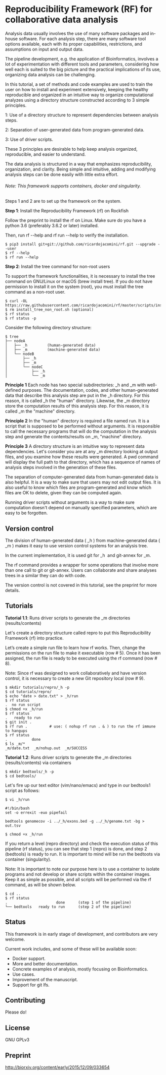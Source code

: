 # Reproducibility Framework (RF) for collaborative data analysis

Analysis data usually involves the use of many software packages and in-house software. For each analysis step, there are many software tool options available, each with its proper capabilities, restrictions, and assumptions on input and output data.

The pipeline development, e.g. the application of Bioinformatics, involves a lot of experimentation with different tools and parameters, considering how well each is suited to the big picture and the practical implications of its use, organizing data analysis can be challenging.

In this tutorial, a set of methods and code examples are used to train the user on how to install and experiment extensively, keeping the healthy reproducible and organized in an intuitive way to organize computational analyzes using a directory structure constructed according to 3 simple principles.

1: Use of a directory structure to represent dependencies between analysis steps.

2: Separation of user-generated data from program-generated data.

3: Use of driver scripts.

These 3 principles are desirable to help keep analysis organized, reproducible, and easier to understand.

The data analysis is structured in a way that emphasizes reproducibility, organization, and clarity. Being simple and intuitive, adding and modifying analysis steps can be done easily with little extra effort.

###### *Note: This framework supports containers, docker and singularity.* 

Steps 1 and 2 are to set up the framework on the system.

**Step 1**: Install the Reproducibility Framework (rf) on Rockfish

Follow the preprint to install the rf on Linux. Make sure do you have a python 3.6 (preferably 3.6.2 or later) installed. 

Then, run rf --help and rf run --help to verify the installation.
```
$ pip3 install git+git://github.com/ricardojacomini/rf.git --upgrade --user
$ rf --help
$ rf run --help
```
**Step 2**: Install the tree command for non-root users

To support the framework functionalities, it is necessary to install the tree command on GNU/Linux or macOS (brew install tree). If you do not have permission to install it on the system (root), you must install the tree command as a non-root user.

```
$ curl -OL https://raw.githubusercontent.com/ricardojacomini/rf/master/scripts/install_tree_non_root.sh
$ rm install_tree_non_root.sh (optional)
$ rf status
$ rf status -p
```

Consider the following directory structure:

```
$ tree
├── nodeA
│   ├── _h         (human-generated data)
│   ├── _m         (machine-generated data)
│   └── nodeB
│       ├── _h
│       ├── _m
│       └── nodeC
│           ├── _h
│           └── _m
```

**Principle 1**
Each node has two special subdirectories: _h and _m with well-defined purposes. The documentation, codes, and other human-generated data that describe this analysis step are put in the _h directory. For this reason, it is called _h the "human" directory. Likewise, the _m directory store the computation results of this analysis step. For this reason, it is called _m the "machine" directory.

**Principle 2**
In the "human" directory is required a file named run. It is a script that is supposed to be performed without arguments. It is responsible to call the necessary programs that will do the computation in the analysis step and generate the contents/results on _m, "machine" directory.

**Principle 3**
A directory structure is an intuitive way to represent data dependencies. Let's consider you are at any _m directory looking at output files, and you examine how these results were generated. A pwd command will display the full path to that directory, which has a sequence of names of analysis steps involved in the generation of these files.

The separation of computer-generated data from human-generated data is also helpful. It is a way to make sure that users may not edit output files. It is also useful to know which files are program-generated and know which files are OK to delete, given they can be computed again.

Running driver scripts without arguments is a way to make sure computation doesn't depend on manually specified parameters, which are easy to be forgotten.

## Version control

The division of human-generated data ( _h ) from machine-generated data ( _m ) makes it easy to use version control systems for an analysis tree.

In the current implementation, it is used git for _h  and git-annex for _m. 

The rf command provides a wrapper for some operations that involve more than one call to git or git-annex. Users can collaborate and share analyses trees in a similar they can do with code. 

The version control is not covered in this tutorial, see the preprint for more details.

## Tutorials

**Tutorial 1.1**: Runs driver scripts to generate the _m directories (results/contents)

Let's create a directory structure called repro to put this Reproducibility Framework (rf) into practice. 

Let’s create a simple run file to learn how rf works. Then, change the permissions on the run file to make it executable (row # 5). Once it has been assigned, the run file is ready to be executed using the rf command (row # 8). 

Note: Since rf was designed to work collaboratively and have version control, it is necessary to create a new Git repository local (row # 9). 
```
$ mkdir tutorials/repro/_h -p
$ cd tutorials/repro/
$ echo "date > date.txt" > _h/run
$ rf status                        
.  no run script         
$ chmod +x _h/run                 
$ rf status
.   ready to run
$ git init . 
$ rf run .          # use: ( nohup rf run . & ) to run the rf immune to hangups
$ rf status
.           done
$ ls _m/*
_m/date.txt  _m/nohup.out  _m/SUCCESS
```
**Tutorial 1.2**: Runs driver scripts to generate the _m directories (results/contents) via containers
```
$ mkdir bedtools/_h -p
$ cd bedtools/     
```
Let's fire up our text editor (vim/nano/emacs) and type in our bedtools1 script as follows:
```
$ vi _h/run

#!/bin/bash
set -o errexit -euo pipefail

bedtools genomecov -i ../_h/exons.bed -g ../_h/genome.txt -bg > out.tsv  

$ chmod +x _h/run 
```
If you return a level (repro directory) and check the execution status of this pipeline (rf status), you can see that step 1 (repro) is done, and step 2 (bedtools) is ready to run. It is important to mind will be run the bedtoots via container (singularity). 

Note: It is important to note our purpose here is to use a container to isolate programs and not develop or share scripts within the container images. Keep it as simple as possible, and all scripts will be performed via the rf command, as will be shown below.
```
$ cd ..
$ rf status
.                      done      (step 1 of the pipeline)
└── bedtools   ready to run      (step 2 of the pipeline)
```

## Status

This framework is in early stage of development, and contributors are very welcome.

Current work includes, and some of these will be available soon:

* Docker support.
* More and better documentation.
* Concrete examples of analysis, mostly focusing on Bioinformatics.
* Use cases.
* Improvement of the manuscript.
* Support for git lfs.

## Contributing

Please do!

## License

GNU GPLv3
 
## Preprint 

 http://biorxiv.org/content/early/2015/12/09/033654
